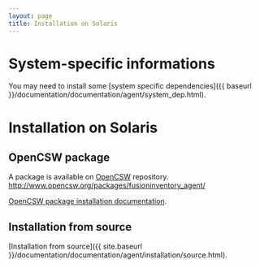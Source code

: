 ```yaml
---
layout: page
title: Installation on Solaris
---
```


# System-specific informations

You may need to install some [system specific dependencies]({{ baseurl }}/documentation/documentation/agent/system_dep.html).

# Installation on Solaris

## OpenCSW package

A package is available on [OpenCSW](http://www.opencsw.org/packages/fusioninventory_agent/) repository.
http://www.opencsw.org/packages/fusioninventory_agent/

[OpenCSW package installation documentation](http://www.opencsw.org/manual/for-administrators/getting-started.html).

## Installation from source

[Installation from source]({{ site.baseurl }}/documentation/documentation/agent/installation/source.html).
